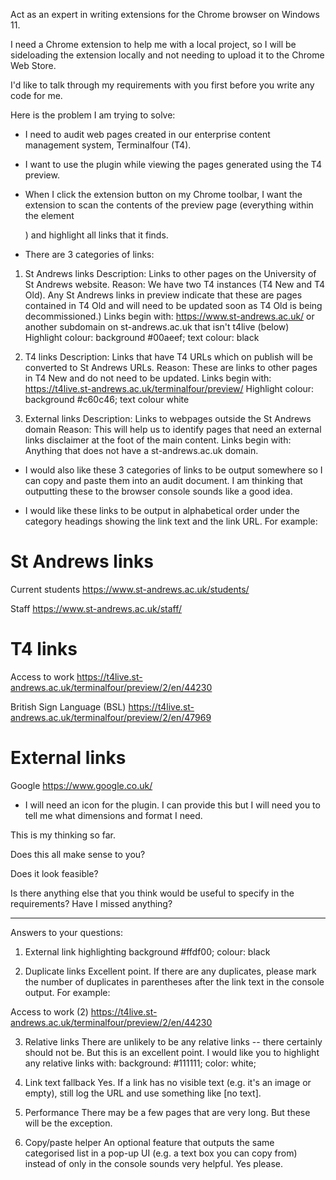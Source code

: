 Act as an expert in writing extensions for the Chrome browser on Windows 11.

I need a Chrome extension to help me with a local project, so I will be sideloading the extension locally and not needing to upload it to the Chrome Web Store.

I'd like to talk through my requirements with you first before you write any code for me.

Here is the problem I am trying to solve:

* I need to audit web pages created in our enterprise content management system, Terminalfour (T4).

* I want to use the plugin while viewing the pages generated using the T4 preview.

* When I click the extension button on my Chrome toolbar, I want the extension to scan the contents of the preview page (everything within the element <main id="content-begins">) and highlight all links that it finds.

* There are 3 categories of links:

1. St Andrews links
Description: Links to other pages on the University of St Andrews website.
Reason: We have two T4 instances (T4 New and T4 Old). Any St Andrews links in preview indicate that these are pages contained in T4 Old and will need to be updated soon as T4 Old is being decommissioned.)
Links begin with: https://www.st-andrews.ac.uk/ or another subdomain on st-andrews.ac.uk that isn't t4live (below)
Highlight colour: background #00aeef; text colour: black

2. T4 links
Description: Links that have T4 URLs which on publish will be converted to St Andrews URLs.
Reason: These are links to other pages in T4 New and do not need to be updated.
Links begin with: https://t4live.st-andrews.ac.uk/terminalfour/preview/
Highlight colour: background #c60c46; text colour white

3. External links
Description: Links to webpages outside the St Andrews domain
Reason: This will help us to identify pages that need an external links disclaimer at the foot of the main content.
Links begin with: Anything that does not have a st-andrews.ac.uk domain.

* I would also like these 3 categories of links to be output somewhere so I can copy and paste them into an audit document. I am thinking that outputting these to the browser console sounds like a good idea.

* I would like these links to be output in alphabetical order under the category headings showing the link text and the link URL. For example:

# St Andrews links

Current students
https://www.st-andrews.ac.uk/students/

Staff
https://www.st-andrews.ac.uk/staff/

# T4 links

Access to work
https://t4live.st-andrews.ac.uk/terminalfour/preview/2/en/44230

British Sign Language (BSL)
https://t4live.st-andrews.ac.uk/terminalfour/preview/2/en/47969

# External links

Google
https://www.google.co.uk/

* I will need an icon for the plugin. I can provide this but I will need you to tell me what dimensions and format I need.

This is my thinking so far. 

Does this all make sense to you?

Does it look feasible?

Is there anything else that you think would be useful to specify in the requirements? Have I missed anything?

---

Answers to your questions:

1. External link highlighting
background #ffdf00; colour: black

2. Duplicate links
Excellent point. If there are any duplicates, please mark the number of duplicates in parentheses after the link text in the console output. For example:

Access to work (2)
https://t4live.st-andrews.ac.uk/terminalfour/preview/2/en/44230

3. Relative links
There are unlikely to be any relative links -- there certainly should not be. But this is an excellent point. I would like you to highlight any relative links with:
background: #111111; color: white;

4. Link text fallback
Yes. If a link has no visible text (e.g. it's an image or empty), still log the URL and use something like [no text].

5. Performance
There may be a few pages that are very long. But these will be the exception.

6. Copy/paste helper
An optional feature that outputs the same categorised list in a pop-up UI (e.g. a text box you can copy from) instead of only in the console sounds very helpful. Yes please.